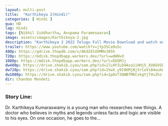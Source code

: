 ```yaml
---
layout: multi-post
title:  "Karthikeya 2(Hindi)"
categories: [ Hindi ]
qua: HD
lag: Hindi
tags: [Nikhil Siddhartha, Anupama Parameswaran]
image: assets/images/Karthikeya-2.jpg
description: "Karthikeya 2 2022 Telugu Full Movie Download and watch online 720p low file size 500 mb."
trailer: https://www.youtube.com/watch?v=jYp3SCa9uSc
480p: https://gdrive.thopdb.com/v/AKdZ4lUXMMn305h
720p: https://mdisk.thopdbapp.workers.dev/?url=wdANvd
1080p: https://mdisk.thopdbapp.workers.dev/?url=EDGMJj
dw480p: https://drive.shakib.cyou/sam.php?id=1lLHYILD4Asa1iHHj5_XU8GVGk5e2foRl
dw720p: https://drive.shakib.cyou/sam.php?id=1VwX_y9I8KMjNj5rCoVi04ouXAUvxWDee
dw1080p: https://drive.shakib.cyou/sam.php?id=1pOvT3QWBfM6CvkgYjT4v2hz-DamO3BlK
dir: Chandoo Mondeti
---
```


### Story Line:
Dr. Karthikeya Kumaraswamy is a young man who researches new things. A doctor who believes in myths and legends unless facts and logic are visible to his eyes. On one occasion, he goes to the...
